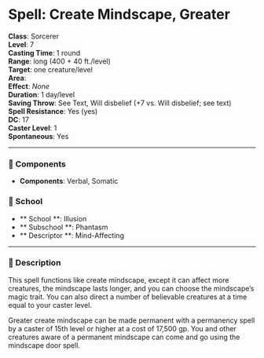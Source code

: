 
# Spell: Create Mindscape, Greater
**Class**: Sorcerer  
**Level**: 7  
**Casting Time**: 1 round  
**Range**: long (400 + 40 ft./level)  
**Target**: one creature/level  
**Area**:   
**Effect**: _None_  
**Duration**: 1 day/level  
**Saving Throw**: See Text, Will disbelief (+7 vs. Will disbelief; see text)  
**Spell Resistance**: Yes (yes)  
**DC**: 17  
**Caster Level**: 1  
**Spontaneous**: Yes

---

### 🔮 Components
- **Components**: Verbal, Somatic

### 🏫 School
- ** School **: Illusion
- ** Subschool **: Phantasm
- ** Descriptor **: Mind-Affecting
---

### 📜 Description
This spell functions like create mindscape, except it can affect more creatures, the mindscape lasts longer, and you can choose the mindscape’s magic trait. You can also direct a number of believable creatures at a time equal to your caster level.

Greater create mindscape can be made permanent with a permanency spell by a caster of 15th level or higher at a cost of 17,500 gp. You and other creatures aware of a permanent mindscape can come and go using the mindscape door spell.

